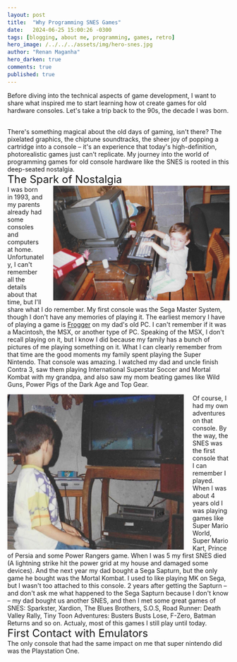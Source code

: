 ```yaml
---
layout: post
title:  "Why Programming SNES Games"
date:   2024-06-25 15:00:26 -0300
tags: [blogging, about me, programming, games, retro]
hero_image: /../../../assets/img/hero-snes.jpg
author: "Renan Maganha"
hero_darken: true
comments: true
published: true
---
```

<div id="Intro" style="align-items: left; justify-content: space-between;">
<p style="margin: 0;">
Before diving into the technical aspects of game development, I want to share what inspired me to start learning how ot create games for old hardware consoles. Let's take a trip back to the 90s, the decade I was born.<br><br>

There's something magical about the old days of gaming, isn't there? The pixelated graphics, the chiptune soundtracks, the sheer joy of popping a cartridge into a console – it's an experience that today's high-definition, photorealistic games just can't replicate. My journey into the world of programming games for old console hardware like the SNES is rooted in this deep-seated nostalgia.
<br><font size=5>The Spark of Nostalgia</font><br>
<img src="/../../../assets/img/playing-msx.jpg" width=400 style="float: right; margin-left: 20px"> 
I was born in 1993, and my parents already had some consoles and computers at home. Unfortunately, I can't remember all the details about that time, but I'll share what I do remember. My first console was the Sega Master System, though I don't have any memories of playing it. The earliest memory I have of playing a game is <a href="https://www.youtube.com/shorts/jV9lkyY6meI?feature=share">Frogger</a> on my dad's old PC. I can't remember if it was a Macintosh, the MSX, or another type of PC. Speaking of the MSX, I don't recall playing on it, but I know I did because my family has a bunch of pictures of me playing something on it. What I can clearly remember from that time are the good moments my family spent playing the Super Nintendo. That console was amazing. I watched my dad and uncle finish Contra 3, saw them playing International Superstar Soccer and Mortal Kombat with my grandpa, and also saw my mom beating games like Wild Guns, Power Pigs of the Dark Age and Top Gear.

<img src="/../../../assets/img/playing-snes.jpg" width=400 style="float: left; margin-right: 20px">  Of course, I had my own adventures on that console. By the way, the SNES was the first console that I can remember I played. When I was about 4 years old I was playing games like Super Mario World, Super Mario Kart, Prince of Persia and some Power Rangers game.
When I was 5 my first SNES died (A lightning strike hit the power grid at my house and damaged some devices). And the next year my dad bought a Sega Sapturn, but the only game he bought was the Mortal Kombat. I used to like playing MK on Sega, but I wasn't too attached to this console.
2 years after getting the Sapturn – and don't ask me what happened to the Sega Sapturn because I don't know – my dad bought us another SNES, and then I met some great games of SNES: Sparkster, Xardion, The Blues Brothers, S.O.S, Road Runner: Death Valley Rally, Tiny Toon Adventures: Busters Busts Lose, F-Zero, Batman Returns and so on. Actualy, most of this games I still play until today.
<br><font size=5>First Contact with Emulators</font><br>
The only console that had the same impact on me that super nintendo did was the Playstation One.


</p>
</div>